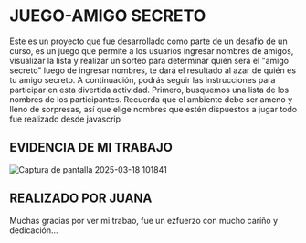  # JUEGO-AMIGO SECRETO

Este es un proyecto que fue desarrollado como parte 
de un desafío de un curso, es un juego que permite a los 
usuarios ingresar nombres de amigos, visualizar la lista y realizar
un sorteo para determinar quién será el "amigo secreto" luego de
ingresar nombres, te dará el resultado al azar de quién es tu amigo 
secreto. A continuación, podrás seguir las instrucciones para participar
en esta divertida actividad. Primero, busquemos una lista 
de los nombres de los participantes. Recuerda que el ambiente 
debe ser ameno y lleno de sorpresas, así que elige nombres que 
estén dispuestos a jugar todo fue realizado desde javascrip

## EVIDENCIA DE MI TRABAJO


![Captura de pantalla 2025-03-18 101841](https://github.com/user-attachments/assets/40da80c0-4cfb-43be-a59a-aeab02d431e5)

## REALIZADO POR JUANA
Muchas gracias por ver mi trabao, fue un ezfuerzo con mucho cariño y dedicación...


